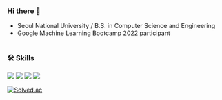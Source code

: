 ### Hi there 👋

- Seoul National University / B.S. in Computer Science and Engineering
- Google Machine Learning Bootcamp 2022 participant 

#

### 🛠 Skills
<img src="https://img.shields.io/badge/C-172B4D?style=flat&logo=C&logoColor=white"/> <img src="https://img.shields.io/badge/C++-1E88E5?style=flat&logo=C%2B%2B&logoColor=white"/> <img src="https://img.shields.io/badge/Java-007396?style=flat-square&logo=Java&logoColor=white"/> <img src="https://img.shields.io/badge/Python-3766AB?style=flat&logo=Python&logoColor=white"/> 


[![Solved.ac](http://mazassumnida.wtf/api/v2/generate_badge?boj=lqcit1051)](https://solved.ac/lqcit1051)
